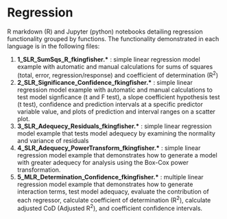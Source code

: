 # Regression

R markdown (R) and Jupyter (python) notebooks detailing regression functionality grouped by functions. The functionality demonstrated in each language is in the following files:

1. __1_SLR_SumSqs_R_fkingfisher.*__ : simple linear regression model example with automatic and manual calculations for sums of squares (total, error, regression/response) and coefficient of determination (R<sup>2</sup>)
2. __2_SLR_Significance_Confidence_fkingfisher.*__ : simple linear regression model example with automatic and manual calculations to test model signficance (t and F test), a slope coefficient hypothesis test (t test), confidence and prediction intervals at a specific predictor variable value, and plots of prediction and interval ranges on a scatter plot.
3. __3_SLR_Adequecy_Residuals_fkingfisher.*__ : simple linear regression model example that tests model adequecy by examining the normality and variance of residuals
4. __4_SLR_Adequecy_PowerTransform_fkingfisher.*__ : simple linear regression model example that demonstrates how to generate a model with greater adequecy for analysis using the Box-Cox power transformation.
5. __5_MLR_Determination_Confidence_fkingfisher.*__ : multiple linear regression model example that demonstrates how to generate interaction terms, test model adequacy, evaluate the contribution of each regressor, calculate coefficient of determination (R<sup>2</sup>), calculate adjusted CoD (Adjusted R<sup>2</sup>), and coefficient confidence intervals.

